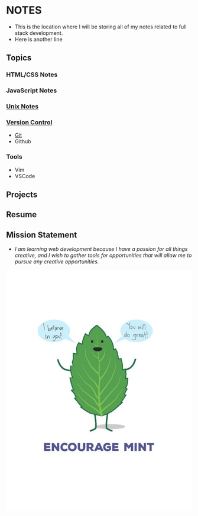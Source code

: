 # **NOTES**

- This is the location where I will be storing all of my notes related to 
  full stack development.
- Here is another line

## Topics

### HTML/CSS Notes

### JavaScript Notes

### [Unix Notes](./TOPICS/UNIX/)

### [Version Control](./TOPICS/VERSION_CONTROL)
- [Git](./TOPICS/VERSION_CONTROL/GIT)
-  Github

### Tools
- Vim
- VSCode

## Projects

## Resume

## Mission Statement
- *I am learning web development because I have a passion for all things 
  creative, and I wish to gather tools for opportunities that will allow
  me to pursue any creative opportunities.*

![Some encouragement!](./IMAGES/encourage_mint.jpeg "encourage mint!")
